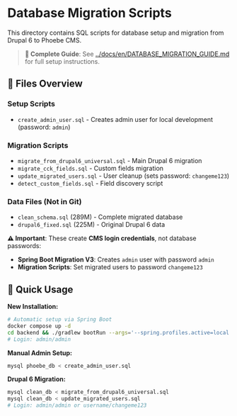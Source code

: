 # Database Migration Scripts

This directory contains SQL scripts for database setup and migration from Drupal 6 to Phoebe CMS.

> **📖 Complete Guide**: See [../docs/en/DATABASE_MIGRATION_GUIDE.md](../docs/en/DATABASE_MIGRATION_GUIDE.md)  
> for full setup instructions.

## 📁 Files Overview

### Setup Scripts
- `create_admin_user.sql` - Creates admin user for local development (password: `admin`)

### Migration Scripts  
- `migrate_from_drupal6_universal.sql` - Main Drupal 6 migration
- `migrate_cck_fields.sql` - Custom fields migration
- `update_migrated_users.sql` - User cleanup (sets password: `changeme123`)
- `detect_custom_fields.sql` - Field discovery script

### Data Files (Not in Git)
- `clean_schema.sql` (289M) - Complete migrated database
- `drupal6_fixed.sql` (225M) - Original Drupal 6 data

**⚠️ Important**: These create **CMS login credentials**, not database passwords:
- **Spring Boot Migration V3**: Creates `admin` user with password `admin`
- **Migration Scripts**: Set migrated users to password `changeme123`

## 🚀 Quick Usage

**New Installation:**
```bash
# Automatic setup via Spring Boot
docker compose up -d
cd backend && ./gradlew bootRun --args='--spring.profiles.active=local'
# Login: admin/admin
```

**Manual Admin Setup:**
```bash
mysql phoebe_db < create_admin_user.sql
```

**Drupal 6 Migration:**
```bash
mysql clean_db < migrate_from_drupal6_universal.sql
mysql clean_db < update_migrated_users.sql
# Login: admin/admin or username/changeme123
```